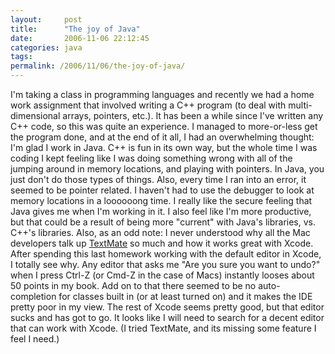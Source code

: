 ```yaml
---
layout:     post
title:      "The joy of Java"
date:       2006-11-06 22:12:45
categories: java
tags:  
permalink: /2006/11/06/the-joy-of-java/
---
```

I'm taking a class in programming languages and recently we had a home work assignment that involved writing a C++ program (to deal with multi-dimensional arrays, pointers, etc.). It has been a while since I've written any C++ code, so this was quite an experience. I managed to more-or-less get the program done, and at the end of it all, I had an overwhelming thought: I'm glad I work in Java. C++ is fun in its own way, but the whole time I was coding I kept feeling like I was doing something wrong with all of the jumping around in memory locations, and playing with pointers. In Java, you just don't do those types of things. Also, every time I ran into an error, it seemed to be pointer related. I haven't had to use the debugger to look at memory locations in a loooooong time. I really like the secure feeling that Java gives me when I'm working in it. I also feel like I'm more productive, but that could be a result of being more "current" with Java's libraries, vs. C++'s libraries. Also, as an odd note: I never understood why all the Mac developers talk up [TextMate](http://macromates.com) so much and how it works great with Xcode. After spending this last homework working with the default editor in Xcode, I totally see why. Any editor that asks me "Are you sure you want to undo?" when I press Ctrl-Z (or Cmd-Z in the case of Macs) instantly looses about 50 points in my book. Add on to that there seemed to be no auto-completion for classes built in (or at least turned on) and it makes the IDE pretty poor in my view. The rest of Xcode seems pretty good, but that editor sucks and has got to go. It looks like I will need to search for a decent editor that can work with Xcode. (I tried TextMate, and its missing some feature I feel I need.)
